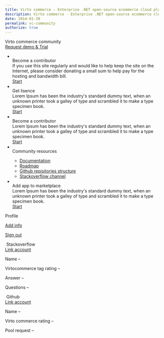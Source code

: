 ```yaml
---
title: Virto commerce - Enterprise .NET open-source ecommerce cloud platform. About Us
description: Virto commerce - Enterprise .NET open-source ecommerce cloud platform. About Us
date: 2014-01-30
permalink: vc-community
authorize: true
---
```

<div ng-app="storefrontApp" ng-controller="communityController" class="vc-comunity">
    <div class="bg-banner">
        <div class="banner-inner __responsive">
            <div class="banner-t">Virto commerce community</div>
            <a href="/try-now" class="button fill">Request demo & Trial</a>
        </div>
    </div>
    <div ng-show="loaded" class="vc-content __responsive">
        <div class="vc-cnt">
            <ul class="list">
                <li class="list-item">
                    <div class="list-inner">
                        <div class="list-img">
                            <img src="become-ico.png" alt="" class="list-ico">
                        </div>
                        <div class="list-t">Become a contributor</div>
                        <div class="list-descr">
                            If you use this site regularly and would like to help keep the site on the Internet, please consider donating a small sum to help pay for the hosting and bandwidth bill.
                        </div>
                        <div class="list-actions">
                            <a href="/vc-community/become-contributor" class="button fill">Start</a>
                        </div>
                    </div>
                </li>
                <li class="list-item">
                    <div class="list-inner">
                        <div class="list-img">
                            <img src="licence-ico.png" alt="" class="list-ico">
                        </div>
                        <div class="list-t">Get lisence</div>
                        <div class="list-descr">
                            Lorem Ipsum has been the industry's standard dummy text, when an unknown printer took a galley of type and scrambled it to make a type specimen book.
                        </div>
                        <div class="list-actions">
                            <a href="/vc-community/become-contributor" class="button fill disable">Start</a>
                        </div>
                    </div>
                </li>
                <li class="list-item">
                    <div class="list-inner">
                        <div class="list-img">
                            <img src="become-2-ico.png" alt="" class="list-ico">
                        </div>
                        <div class="list-t">Become a contributor</div>
                        <div class="list-descr">
                            Lorem Ipsum has been the industry's standard dummy text, when an unknown printer took a galley of type and scrambled it to make a type specimen book.
                        </div>
                        <div class="list-actions">
                            <a href="/vc-community/become-contributor" class="button fill disable">Start</a>
                        </div>
                    </div>
                </li>
                <li class="list-item">
                    <div class="list-inner">
                        <div class="list-img">
                            <img src="resource-ico.png" alt="" class="list-ico">
                        </div>
                        <div class="list-t">Community resources</div>
                        <div class="list-descr">
                            <ul>
                                <li>
                                    <a href="/docs">Documentation</a>
                                </li>
                                <li>
                                    <a href="/roadmap">Roadmap</a>
                                </li>
                                <li>
                                    <a href="https://github.com/VirtoCommerce/vc-platform">Github repisitories structure</a>
                                </li>
                                <li>
                                    <a href="#">Stackoverflow channel</a>
                                </li>
                            </ul>
                        </div>
                    </div>
                </li>
                <li class="list-item">
                    <div class="list-inner">
                        <div class="list-img">
                            <img src="app-ico.png" alt="" class="list-ico">
                        </div>
                        <div class="list-t">Add app to marketplace</div>
                        <div class="list-descr">
                            Lorem Ipsum has been the industry's standard dummy text, when an unknown printer took a galley of type and scrambled it to make a type specimen book.
                        </div>
                        <div class="list-actions">
                            <a href="/vc-community/become-contributor" class="button fill disable">Start</a>
                        </div>
                    </div>
                </li>
            </ul>
        </div>
        <div class="vc-sidebar">
            <div class="aside" data-name="profile">
                <div class="aside-t">Profile <span ng-bind="('(completed') + ' ' + (percentage) + ('%)')"></span></div>
                <div class="aside-other" >
                    <span style="font-size: 12pt;font-weight: 700;" ng-bind="user.fullName"></span>
                    <span ng-if="user.organization" ng-bind="'(' + user.organization + ')'"></span>
                </div>
                <p><a href="account/profile">Add info</a></p>
                <p ng-bind="'(Point - ' + points + ')'"></p>
                <p><a href="/account/logout">Sign out</a></p>
            </div>
            <div class="aside">
                <div class="aside-t"><img src="so-ico.png" alt=""> Stackoverflow</div>
                <a ng-hide="stackExchange" href="account/externallogin?authType=StackExchange">Link account</a>
                <div ng-show="stackExchange">
                    <p>Name – <span ng-bind="stackExchange.userName"></span></p>
                    <p>Virtocommerce tag rating – <span ng-bind="stackExchange.raiting"></span></p>
                    <p>Answer – <span ng-bind="stackExchange.answers"></span></p>
                    <p>Questions – <span ng-bind="stackExchange.questions"></span></p>
                </div>
            </div>
            <div class="aside">
                <div class="aside-t"><img src="gh-ico.png" alt=""> Github</div>
                <a ng-hide="github" href="account/externallogin?authType=GitHub">Link account</a>
                <div ng-show="github">
                    <p>Name – <span ng-bind="github.userName"></span></p>
                    <p>Virto commerce rating – <span ng-bind="rating"></span></p>
                    <p>Pool request – <span ng-bind="github.poolRequest"></span></p>
                </div>
            </div>
        </div>
    </div>
</div>
